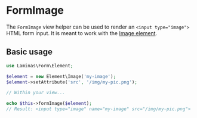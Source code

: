 # FormImage

The `FormImage` view helper can be used to render an `<input type="image">` HTML form input. It is meant to work with the [Image element](../element/image.md).

## Basic usage

```php
use Laminas\Form\Element;

$element = new Element\Image('my-image');
$element->setAttribute('src', '/img/my-pic.png');

// Within your view...

echo $this->formImage($element);
// Result: <input type="image" name="my-image" src="/img/my-pic.png">
```
